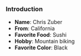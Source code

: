 ### Introduction
- **Name**: Chris Zuber
- **From**: California
- **Favorite Food**: Sushi
- **Hobby**: Mountain biking
- **Favorite Color**: Black
